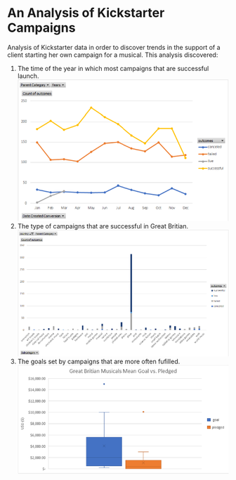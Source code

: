# An Analysis of Kickstarter Campaigns
Analysis of Kickstarter data in order to discover trends in the support of a client starting her own campaign for a musical.
This analysis discovered:
1. The time of the year in which most campaigns that are successful launch. ![Outcomes_Based_on_Launch_Date.png](https://github.com/flabbychew/kickstarter-analysis/blob/main/Outcomes%20Based%20on%20Launch%20Date.png?raw=true)
2. The type of campaigns that are successful in Great Britian. ![Great Britian Category Outcomes](https://github.com/flabbychew/kickstarter-analysis/blob/main/Great%20Britian%20Category%20Outcomes.png?raw=true)
3. The goals set by campaigns that are more often fufilled. ![Mean Goal vs Pledge](https://github.com/flabbychew/kickstarter-analysis/blob/main/Great%20Britian%20Musicals%20Mean%20Goal%20vs.%20Pledged.png?raw=true)
